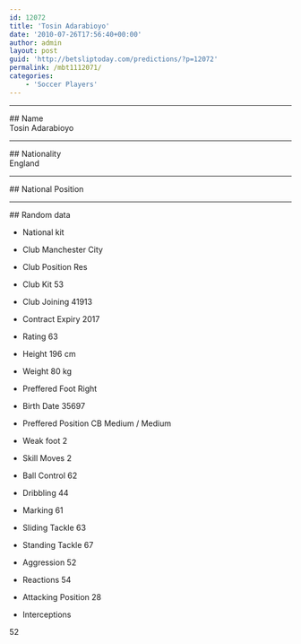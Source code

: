 ```yaml
---
id: 12072
title: 'Tosin Adarabioyo'
date: '2010-07-26T17:56:40+00:00'
author: admin
layout: post
guid: 'http://betsliptoday.com/predictions/?p=12072'
permalink: /mbt1112071/
categories:
    - 'Soccer Players'
---
```


- - - - - -

\## Name  
 Tosin Adarabioyo

- - - - - -

\## Nationality  
 England

- - - - - -

\## National Position

- - - - - -

\## Random data

- National kit
- Club
 Manchester City

- Club Position
 Res

- Club Kit
 53

- Club Joining
 41913

- Contract Expiry
 2017

- Rating
 63

- Height
 196 cm

- Weight
 80 kg

- Preffered Foot
 Right

- Birth Date
 35697

- Preffered Position
 CB Medium / Medium

- Weak foot
 2

- Skill Moves
 2

- Ball Control
 62

- Dribbling
 44

- Marking
 61

- Sliding Tackle
 63

- Standing Tackle
 67

- Aggression
 52

- Reactions
 54

- Attacking Position
 28

- Interceptions

 52